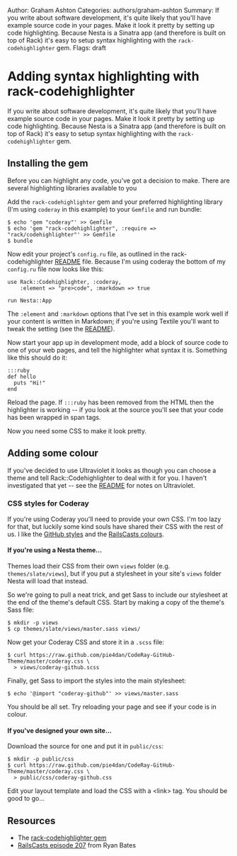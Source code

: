 Author: Graham Ashton
Categories: authors/graham-ashton
Summary: If you write about software development, it's quite likely that you'll have example source code in your pages. Make it look it pretty by setting up code highlighting. Because Nesta is a Sinatra app (and therefore is built on top of Rack) it's easy to setup syntax highlighting with the `rack-codehighlighter` gem.
Flags: draft

# Adding syntax highlighting with rack-codehighlighter

If you write about software development, it's quite likely that you'll
have example source code in your pages. Make it look it pretty by
setting up code highlighting. Because Nesta is a Sinatra app (and
therefore is built on top of Rack) it's easy to setup syntax
highlighting with the `rack-codehighlighter` gem.

## Installing the gem

Before you can highlight any code, you've got a decision to make. There are several highlighting libraries available to you

Add the `rack-codehighlighter` gem and your preferred highlighting library (I'm using `coderay` in this example) to your `Gemfile` and run bundle:

    $ echo 'gem "coderay"' >> Gemfile
    $ echo 'gem "rack-codehighlighter", :require => "rack/codehighlighter"' >> Gemfile
    $ bundle

Now edit your project's `config.ru` file, as outlined in the rack-codehighlighter [README][] file. Because I'm using coderay the bottom of my `config.ru` file now looks like this:

    use Rack::Codehighlighter, :coderay,
        :element => "pre>code", :markdown => true

    run Nesta::App

The `:element` and `:markdown` options that I've set in this example work well if your content is written in Markdown; if you're using Textile you'll want to tweak the setting (see the [README][]).

[README]: https://github.com/wbzyl/rack-codehighlighter/blob/master/README.md

Now start your app up in development mode, add a block of source code to one of your web pages, and tell the highlighter what syntax it is. Something like this should do it:

    :::ruby
    def hello
      puts "Hi!"
    end

Reload the page. If `:::ruby` has been removed from the HTML then the highlighter is working -- if you look at the source you'll see that your code has been wrapped in span tags.

Now you need some CSS to make it look pretty.

## Adding some colour

If you've decided to use Ultraviolet it looks as though you can choose a theme and tell Rack::Codehighlighter to deal with it for you. I haven't investigated that yet -- see the [README][] for notes on Ultraviolet.

### CSS styles for Coderay

If you're using Coderay you'll need to provide your own CSS. I'm too lazy for that, but luckily some kind souls have shared their CSS with the rest of us. I like the [GitHub styles][] and the [RailsCasts colours][railscast].

#### If you're using a Nesta theme...

Themes load their CSS from their own `views` folder (e.g. `themes/slate/views`), but if you put a stylesheet in your site's `views` folder Nesta will load that instead.

So we're going to pull a neat trick, and get Sass to include our stylesheet at the end of the theme's default CSS. Start by making a copy of the theme's Sass file:

    $ mkdir -p views
    $ cp themes/slate/views/master.sass views/

Now get your Coderay CSS and store it in a `.scss` file:

    $ curl https://raw.github.com/pie4dan/CodeRay-GitHub-Theme/master/coderay.css \ 
      > views/coderay-github.scss

Finally, get Sass to import the styles into the main stylesheet:

    $ echo '@import "coderay-github"' >> views/master.sass

You should be all set. Try reloading your page and see if your code is in colour.

#### If you've designed your own site...

Download the source for one and put it in `public/css`:

    $ mkdir -p public/css
    $ curl https://raw.github.com/pie4dan/CodeRay-GitHub-Theme/master/coderay.css \ 
      > public/css/coderay-github.css

[GitHub styles]: https://github.com/pie4dan/CodeRay-GitHub-Theme

Edit your layout template and load the CSS with a &lt;link&gt; tag. You should be good to go...

## Resources

* The [rack-codehighlighter gem][gem]
* [RailsCasts episode 207][railscast] from Ryan Bates

[gem]: https://github.com/wbzyl/rack-codehighlighter
[railscast]: http://railscasts.com/episodes/207-syntax-highlighting
